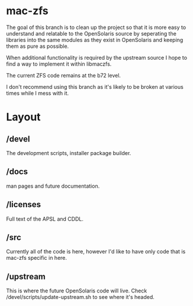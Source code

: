 # mac-zfs

The goal of this branch is to clean up the project so that it
is more easy to understand and relatable to the OpenSolaris
source by seperating the libraries into the same modules as
they exist in OpenSolaris and keeping them as pure as possible.

When additional functionality is required by the upstream source
I hope to find a way to implement it within libmaczfs.

The current ZFS code remains at the b72 level.

I don't recommend using this branch as it's likely to be broken
at various times while I mess with it.

# Layout

## /devel
 The development scripts, installer package builder.

## /docs
 man pages and future documentation.

## /licenses
 Full text of the APSL and CDDL.
 
## /src
 Currently all of the code is here, however I'd like to have only
 code that is mac-zfs specific in here.
 
## /upstream
 This is where the future OpenSolaris code will live.
 Check /devel/scripts/update-upstream.sh to see where it's headed.

